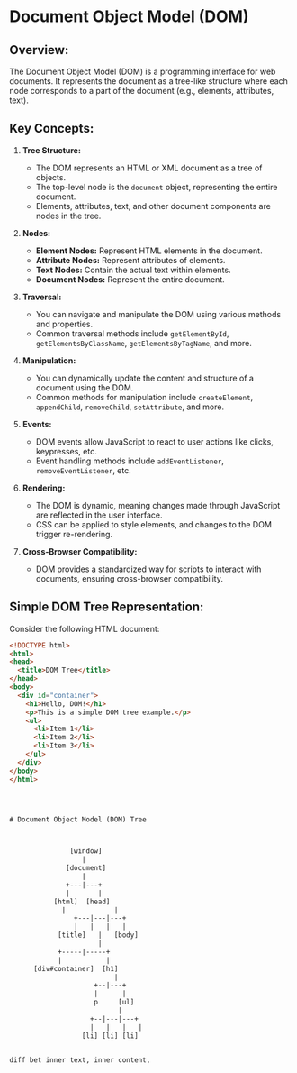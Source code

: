 # Document Object Model (DOM)

## Overview:

The Document Object Model (DOM) is a programming interface for web documents. It represents the document as a tree-like structure where each node corresponds to a part of the document (e.g., elements, attributes, text).

## Key Concepts:

1. **Tree Structure:**
   - The DOM represents an HTML or XML document as a tree of objects.
   - The top-level node is the `document` object, representing the entire document.
   - Elements, attributes, text, and other document components are nodes in the tree.

2. **Nodes:**
   - **Element Nodes:** Represent HTML elements in the document.
   - **Attribute Nodes:** Represent attributes of elements.
   - **Text Nodes:** Contain the actual text within elements.
   - **Document Nodes:** Represent the entire document.

3. **Traversal:**
   - You can navigate and manipulate the DOM using various methods and properties.
   - Common traversal methods include `getElementById`, `getElementsByClassName`, `getElementsByTagName`, and more.

4. **Manipulation:**
   - You can dynamically update the content and structure of a document using the DOM.
   - Common methods for manipulation include `createElement`, `appendChild`, `removeChild`, `setAttribute`, and more.

5. **Events:**
   - DOM events allow JavaScript to react to user actions like clicks, keypresses, etc.
   - Event handling methods include `addEventListener`, `removeEventListener`, etc.

6. **Rendering:**
   - The DOM is dynamic, meaning changes made through JavaScript are reflected in the user interface.
   - CSS can be applied to style elements, and changes to the DOM trigger re-rendering.

7. **Cross-Browser Compatibility:**
   - DOM provides a standardized way for scripts to interact with documents, ensuring cross-browser compatibility.

## Simple DOM Tree Representation:

Consider the following HTML document:

```html
<!DOCTYPE html>
<html>
<head>
  <title>DOM Tree</title>
</head>
<body>
  <div id="container">
    <h1>Hello, DOM!</h1>
    <p>This is a simple DOM tree example.</p>
    <ul>
      <li>Item 1</li>
      <li>Item 2</li>
      <li>Item 3</li>
    </ul>
  </div>
</body>
</html>




# Document Object Model (DOM) Tree



               [window]
                  |
              [document]
                  |
              +---|---+
              |       |
           [html]  [head]
             |            |
                +---|---|---+
                |   |   |   |
            [title]   |   [body]
                      |
            +-----|-----+
            |           |
      [div#container]  [h1]
                          |
                     +--|---+
                     |      |
                     p     [ul]
                           |
                    +--|---|---+
                    |   |   |   |
                  [li] [li] [li]


diff bet inner text, inner content, 